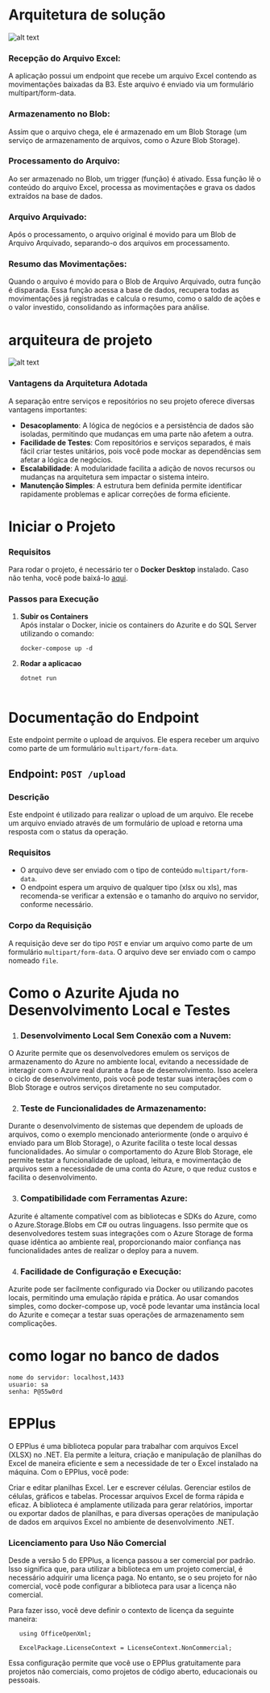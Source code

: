 
# Arquitetura de solução
![alt text](image.png)

### Recepção do Arquivo Excel:
A aplicação possui um endpoint que recebe um arquivo Excel contendo as movimentações baixadas da B3. Este arquivo é enviado via um formulário multipart/form-data.

### Armazenamento no Blob:
Assim que o arquivo chega, ele é armazenado em um Blob Storage (um serviço de armazenamento de arquivos, como o Azure Blob Storage).

### Processamento do Arquivo:
Ao ser armazenado no Blob, um trigger (função) é ativado. Essa função lê o conteúdo do arquivo Excel, processa as movimentações e grava os dados extraídos na base de dados.

### Arquivo Arquivado:
Após o processamento, o arquivo original é movido para um Blob de Arquivo Arquivado, separando-o dos arquivos em processamento.

### Resumo das Movimentações:
Quando o arquivo é movido para o Blob de Arquivo Arquivado, outra função é disparada. Essa função acessa a base de dados, recupera todas as movimentações já registradas e calcula o resumo, como o saldo de ações e o valor investido, consolidando as informações para análise.


# arquiteura de projeto
![alt text](image-1.png)
<!-- /CarteiraInvestimento
|-- /src
|   |-- /Functions (Projeto de Azure Functions)
|   |   |-- FechamentoFunction.cs
|   |   |-- ReadFileFunction.cs
|   |   |-- ResumoFunction.cs
|   |   |-- UploadFunction.cs
|   |   |-- UploadMultipleFilesFunction.cs
|
|   |-- /Application (Projeto de Aplicação)
|   |   |-- /Services
|   |   |   |-- BlobService.cs
|   |   |   |-- ExcelService.cs
|   |   |   |-- MovimentacoesResumoService.cs
|   |   |
|   |   |-- /DTOs
|   |   |   |-- MovimentacoesDto.cs
|
|   |-- /Domain (Projeto de Domínio)
|   |   |-- /Entities
|   |   |   |-- Indicadores.cs
|   |   |   |-- Movimentacoes.cs
|   |   |   |-- MovimentacoesResumo.cs
|   |   |   |-- Ticker.cs
|   |   |   |-- TickerSetor.cs
|   |   |-- /Interfaces
|   |   |   |-- /IRepositories
|   |   |   |   |   |-- IIndicadoresRepository.cs
|   |   |   |   |   |-- IMovimentacoesRepository.cs
|   |   |   |   |   |-- IMovimentacoesResumoRepository.cs
|   |   |   |   |   |-- ITickerRepository.cs
|   |   |   |   |   |-- ITickerSetorRepository.cs
|   |   |   |-- /IServices
|   |   |   |   |   |-- IIndicadoresRepository.cs
|   |   |   |   |   |-- IMovimentacoesRepository.cs
|   |   |   |   |   |-- IMovimentacoesResumoRepository.cs
|   |   |   |   |   |-- ITickerRepository.cs
|   |   |   |   |   |-- ITickerSetorRepository.cs
|   |   |   |      
|   |-- /Infrastructure (Projeto de Infraestrutura)
|   |   |-- /Data
|   |   |   |-- AppDbContext.cs
|   |   |   |
|   |   |-- /Repositories
|   |   |   |-- IndicadorRepository.cs
|   |   |   |-- MovimentacoesRepository.cs
|   |   |   |-- MovimentacoesResumoRepository.cs
|   |   |   |-- TickerRepository.cs
|   |   |   |-- TickerSetorRepository.cs
|   |   |
|   |   |-- /Migrations
|   |   |   |-- AppDbContextModelSnapshot.cs
|   |   |   |-- Migration1.cs
|   |
|-- /tests (Projeto de Testes)
|   |-- /ApplicationTests
|   |-- /DomainTests
|   |-- /InfrastructureTests -->

### Vantagens da Arquitetura Adotada
A separação entre serviços e repositórios no seu projeto oferece diversas vantagens importantes:

- **Desacoplamento**: A lógica de negócios e a persistência de dados são isoladas, permitindo que mudanças em uma parte não afetem a outra.
- **Facilidade de Testes**: Com repositórios e serviços separados, é mais fácil criar testes unitários, pois você pode mockar as dependências sem afetar a lógica de negócios.
- **Escalabilidade**: A modularidade facilita a adição de novos recursos ou mudanças na arquitetura sem impactar o sistema inteiro.
- **Manutenção Simples**: A estrutura bem definida permite identificar rapidamente problemas e aplicar correções de forma eficiente.


# Iniciar o Projeto

### Requisitos

Para rodar o projeto, é necessário ter o **Docker Desktop** instalado. Caso não tenha, você pode baixá-lo [aqui](https://www.docker.com/products/docker-desktop/).

### Passos para Execução

1. **Subir os Containers**  
   Após instalar o Docker, inicie os containers do Azurite e do SQL Server utilizando o comando:
   ```
   docker-compose up -d

2. **Rodar a aplicacao**  
   ```
   dotnet run 


# Documentação do Endpoint

Este endpoint permite o upload de arquivos. Ele espera receber um arquivo como parte de um formulário `multipart/form-data`.

## Endpoint: `POST /upload`

### Descrição

Este endpoint é utilizado para realizar o upload de um arquivo. Ele recebe um arquivo enviado através de um formulário de upload e retorna uma resposta com o status da operação.

### Requisitos

- O arquivo deve ser enviado com o tipo de conteúdo `multipart/form-data`.
- O endpoint espera um arquivo de qualquer tipo (xlsx ou xls), mas recomenda-se verificar a extensão e o tamanho do arquivo no servidor, conforme necessário.

### Corpo da Requisição

A requisição deve ser do tipo `POST` e enviar um arquivo como parte de um formulário `multipart/form-data`. O arquivo deve ser enviado com o campo nomeado `file`.


# Como o Azurite Ajuda no Desenvolvimento Local e Testes
1. ### Desenvolvimento Local Sem Conexão com a Nuvem:
O Azurite permite que os desenvolvedores emulem os serviços de armazenamento do Azure no ambiente local, evitando a necessidade de interagir com o Azure real durante a fase de desenvolvimento. Isso acelera o ciclo de desenvolvimento, pois você pode testar suas interações com o Blob Storage e outros serviços diretamente no seu computador.

2. ### Teste de Funcionalidades de Armazenamento:
Durante o desenvolvimento de sistemas que dependem de uploads de arquivos, como o exemplo mencionado anteriormente (onde o arquivo é enviado para um Blob Storage), o Azurite facilita o teste local dessas funcionalidades. Ao simular o comportamento do Azure Blob Storage, ele permite testar a funcionalidade de upload, leitura, e movimentação de arquivos sem a necessidade de uma conta do Azure, o que reduz custos e facilita o desenvolvimento.

3. ### Compatibilidade com Ferramentas Azure:
Azurite é altamente compatível com as bibliotecas e SDKs do Azure, como o Azure.Storage.Blobs em C# ou outras linguagens. Isso permite que os desenvolvedores testem suas integrações com o Azure Storage de forma quase idêntica ao ambiente real, proporcionando maior confiança nas funcionalidades antes de realizar o deploy para a nuvem.

4. ### Facilidade de Configuração e Execução:
Azurite pode ser facilmente configurado via Docker ou utilizando pacotes locais, permitindo uma emulação rápida e prática. Ao usar comandos simples, como docker-compose up, você pode levantar uma instância local do Azurite e começar a testar suas operações de armazenamento sem complicações.


# como logar no banco de dados 
    nome do servidor: localhost,1433
    usuario: sa 
    senha: P@55w0rd

# EPPlus
O EPPlus é uma biblioteca popular para trabalhar com arquivos Excel (XLSX) no .NET. Ela permite a leitura, criação e manipulação de planilhas do Excel de maneira eficiente e sem a necessidade de ter o Excel instalado na máquina. Com o EPPlus, você pode:

Criar e editar planilhas Excel.
Ler e escrever células.
Gerenciar estilos de células, gráficos e tabelas.
Processar arquivos Excel de forma rápida e eficaz.
A biblioteca é amplamente utilizada para gerar relatórios, importar ou exportar dados de planilhas, e para diversas operações de manipulação de dados em arquivos Excel no ambiente de desenvolvimento .NET.

### Licenciamento para Uso Não Comercial
Desde a versão 5 do EPPlus, a licença passou a ser comercial por padrão. Isso significa que, para utilizar a biblioteca em um projeto comercial, é necessário adquirir uma licença paga. No entanto, se o seu projeto for não comercial, você pode configurar a biblioteca para usar a licença não comercial.

Para fazer isso, você deve definir o contexto de licença da seguinte maneira:
 ```
    using OfficeOpenXml;

    ExcelPackage.LicenseContext = LicenseContext.NonCommercial;
 ```
Essa configuração permite que você use o EPPlus gratuitamente para projetos não comerciais, como projetos de código aberto, educacionais ou pessoais.